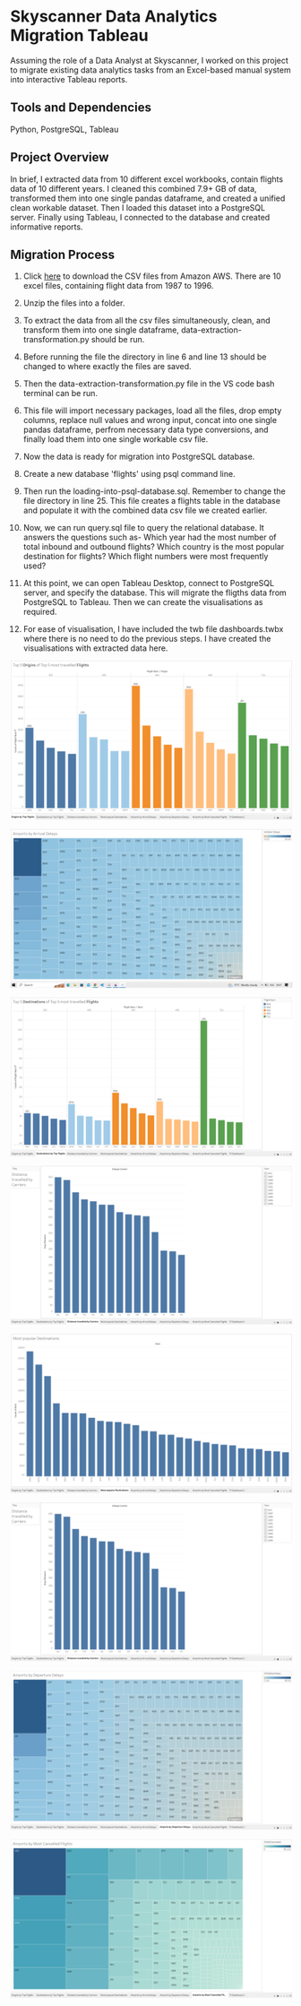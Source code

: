 # Skyscanner Data Analytics Migration Tableau

Assuming the role of a Data Analyst at Skyscanner, I worked on this project to migrate existing data analytics tasks from an Excel-based manual system into interactive Tableau reports. 

## Tools and Dependencies

Python, PostgreSQL, Tableau

## Project Overview

In brief, I extracted data from 10 different excel workbooks, contain flights data of 10 different years. I cleaned this combined 7.9+ GB of data, transformed them into one single pandas dataframe, and created a unified clean workable dataset. Then I loaded this dataset into a PostgreSQL server. Finally using Tableau, I connected to the database and created informative reports.

## Migration Process

1. Click [here](https://data-analytics-migration-to-tableau.s3.eu-west-1.amazonaws.com/) to download the CSV files from Amazon AWS. There are 10 excel files, containing flight data from 1987 to 1996. 

2. Unzip the files into a folder. 

3. To extract the data from all the csv files simultaneously, clean, and transform them into one single dataframe, data-extraction-transformation.py should be run. 

4. Before running the file the directory in line 6 and line 13 should be changed to where exactly the files are saved. 

5. Then the data-extraction-transformation.py file in the VS code bash terminal can be run. 

6. This file will import necessary packages, load all the files, drop empty columns, replace null values and wrong input, concat into one single pandas dataframe, perfrom necessary data type conversions, and finally load them into one single workable csv file. 

7. Now the data is ready for migration into PostgreSQL database. 

8. Create a new database 'flights' using psql command line. 

9. Then run the loading-into-psql-database.sql. Remember to change the file directory in line 25. This file creates a flights table in the database and populate it with the combined data csv file we created earlier. 

10. Now, we can run query.sql file to query the relational database. It answers the questions such as- Which year had the most number of total inbound and outbound flights? Which country is the most popular destination for flights? Which flight numbers were most frequently used?

11. At this point, we can open Tableau Desktop, connect to PostgreSQL server, and specify the database. This will migrate the fligths data from PostgreSQL to Tableau. Then we can create the visualisations as required. 

12. For ease of visualisation, I have included the twb file dashboards.twbx where there is no need to do the previous steps. I have created the visualisations with extracted data here. 

![Origins by Top Flights](https://github.com/tonCodesData/skyscanner-data-analytics-migration-to-tableau/blob/master/tableau-reports-and-screenshots/origins-by-top-flights.png)


![Aiports by Arrival-Delay](https://github.com/tonCodesData/skyscanner-data-analytics-migration-to-tableau/blob/master/tableau-reports-and-screenshots/airports-by-arrival-delay.png)

![destinations by top flights](https://github.com/tonCodesData/skyscanner-data-analytics-migration-to-tableau/blob/master/tableau-reports-and-screenshots/destinations-by-top-flights.png)

![distance travelled by carriers](https://github.com/tonCodesData/skyscanner-data-analytics-migration-to-tableau/blob/master/tableau-reports-and-screenshots/distance-travelled-by-carriers.png)

![most popular destinations](https://github.com/tonCodesData/skyscanner-data-analytics-migration-to-tableau/blob/master/tableau-reports-and-screenshots/most-popular-destinations.png)

![distance travelled by carriers](https://github.com/tonCodesData/skyscanner-data-analytics-migration-to-tableau/blob/master/tableau-reports-and-screenshots/distance-travelled-by-carriers.png)

![airports by departure delay](https://github.com/tonCodesData/skyscanner-data-analytics-migration-to-tableau/blob/master/tableau-reports-and-screenshots/airports-by-departure-delay.png)

![airports by cancellations](https://github.com/tonCodesData/skyscanner-data-analytics-migration-to-tableau/blob/master/tableau-reports-and-screenshots/airports-by-cancellations.png)
